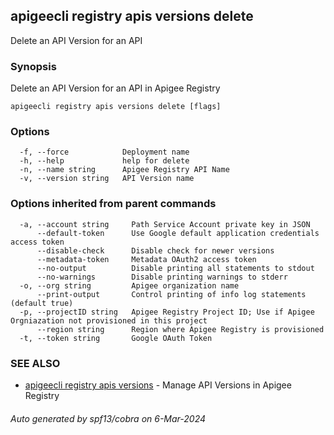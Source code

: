 ## apigeecli registry apis versions delete

Delete an API Version for an API

### Synopsis

Delete an API Version for an API in Apigee Registry

```
apigeecli registry apis versions delete [flags]
```

### Options

```
  -f, --force            Deployment name
  -h, --help             help for delete
  -n, --name string      Apigee Registry API Name
  -v, --version string   API Version name
```

### Options inherited from parent commands

```
  -a, --account string     Path Service Account private key in JSON
      --default-token      Use Google default application credentials access token
      --disable-check      Disable check for newer versions
      --metadata-token     Metadata OAuth2 access token
      --no-output          Disable printing all statements to stdout
      --no-warnings        Disable printing warnings to stderr
  -o, --org string         Apigee organization name
      --print-output       Control printing of info log statements (default true)
  -p, --projectID string   Apigee Registry Project ID; Use if Apigee Orgniazation not provisioned in this project
      --region string      Region where Apigee Registry is provisioned
  -t, --token string       Google OAuth Token
```

### SEE ALSO

* [apigeecli registry apis versions](apigeecli_registry_apis_versions.md)	 - Manage API Versions in Apigee Registry

###### Auto generated by spf13/cobra on 6-Mar-2024
